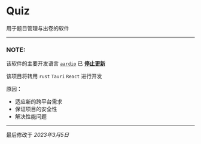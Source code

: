 # Quiz

用于题目管理与出卷的软件

---

### NOTE:

该软件的主要开发语言 [`aardio`](https://aardio.com/) 已 [**停止更新**](https://mp.weixin.qq.com/s/V1Nz7HGv4ZDsWDAesBaPRw)

该项目将转用 `rust` `Tauri` `React` 进行开发

原因：
- 适应新的跨平台需求
- 保证项目的安全性
- 解决性能问题

---

最后修改于 *2023年3月5日*
